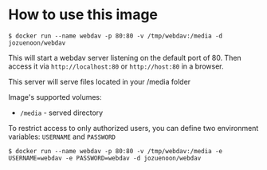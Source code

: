 # How to use this image

```console
$ docker run --name webdav -p 80:80 -v /tmp/webdav:/media -d jozuenoon/webdav
```
This will start a webdav server listening on the default port of 80.
Then access it via `http://localhost:80` or `http://host:80` in a browser.

This server will serve files located in your /media folder

Image's supported volumes:
- `/media` - served directory

To restrict access to only authorized users, you can define two environment variables: `USERNAME` and `PASSWORD`
```console
$ docker run --name webdav -p 80:80 -v /tmp/webdav:/media -e USERNAME=webdav -e PASSWORD=webdav -d jozuenoon/webdav
```
